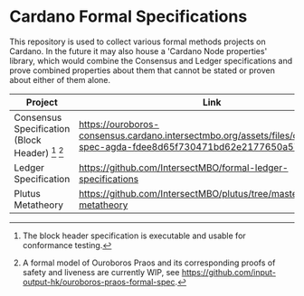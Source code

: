 # Cardano Formal Specifications

This repository is used to collect various formal methods projects on Cardano. In the future it may also house a 'Cardano Node properties' library, which would combine the Consensus and Ledger specifications and prove combined properties about them that cannot be stated or proven about either of them alone.

| Project                                          | Link                                                                                                                       |
|--------------------------------------------------|----------------------------------------------------------------------------------------------------------------------------|
| Consensus Specification (Block Header) [^1] [^2] | https://ouroboros-consensus.cardano.intersectmbo.org/assets/files/consensus-spec-agda-fdee8d65f730471bd62e2177650a579d.pdf |
| Ledger Specification                             | https://github.com/IntersectMBO/formal-ledger-specifications                                                               |
| Plutus Metatheory                                | https://github.com/IntersectMBO/plutus/tree/master/plutus-metatheory                                                       |

[^1]: The block header specification is executable and usable for conformance testing.

[^2]: A formal model of Ouroboros Praos and its corresponding proofs of safety and liveness are currently WIP, see https://github.com/input-output-hk/ouroboros-praos-formal-spec.
